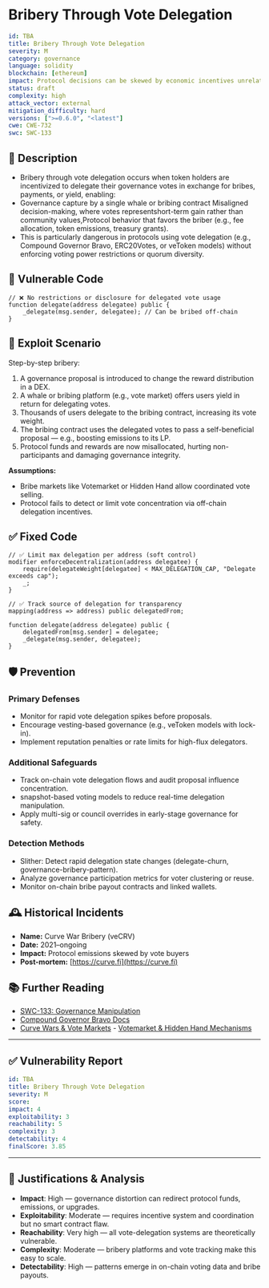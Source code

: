 # Bribery Through Vote Delegation

```YAML
id: TBA
title: Bribery Through Vote Delegation 
severity: M
category: governance
language: solidity
blockchain: [ethereum]
impact: Protocol decisions can be skewed by economic incentives unrelated to long-term interests
status: draft
complexity: high
attack_vector: external
mitigation_difficulty: hard
versions: [">=0.6.0", "<latest"]
cwe: CWE-732
swc: SWC-133

```

## 📝 Description

- Bribery through vote delegation occurs when token holders are incentivized to delegate their governance votes in exchange for bribes, payments, or yield, enabling:
- Governance capture by a single whale or bribing contract Misaligned decision-making, where votes representshort-term gain rather than community values,Protocol behavior that favors the briber (e.g., fee allocation, token emissions, treasury grants).
- This is particularly dangerous in protocols using vote delegation (e.g., Compound Governor Bravo, ERC20Votes, or veToken models) without enforcing voting power restrictions or quorum diversity.

## 🚨 Vulnerable Code

```solidity
// ❌ No restrictions or disclosure for delegated vote usage
function delegate(address delegatee) public {
    _delegate(msg.sender, delegatee); // Can be bribed off-chain
}

```

## 🧪 Exploit Scenario

Step-by-step bribery:

1. A governance proposal is introduced to change the reward distribution in a DEX.
2. A whale or bribing platform (e.g., vote market) offers users yield in return for delegating votes.
3. Thousands of users delegate to the bribing contract, increasing its vote weight.
4. The bribing contract uses the delegated votes to pass a self-beneficial proposal — e.g., boosting emissions to its LP.
5. Protocol funds and rewards are now misallocated, hurting non-participants and damaging governance integrity.

**Assumptions:**

- Bribe markets like Votemarket or Hidden Hand allow coordinated vote selling.
- Protocol fails to detect or limit vote concentration via off-chain delegation incentives.

## ✅ Fixed Code

```solidity
// ✅ Limit max delegation per address (soft control)
modifier enforceDecentralization(address delegatee) {
    require(delegateWeight[delegatee] < MAX_DELEGATION_CAP, "Delegate exceeds cap");
    _;
}

// ✅ Track source of delegation for transparency
mapping(address => address) public delegatedFrom;

function delegate(address delegatee) public {
    delegatedFrom[msg.sender] = delegatee;
    _delegate(msg.sender, delegatee);
}
```

## 🛡️ Prevention

### Primary Defenses

- Monitor for rapid vote delegation spikes before proposals.
- Encourage vesting-based governance (e.g., veToken models with lock-in).
- Implement reputation penalties or rate limits for high-flux delegators.

### Additional Safeguards

- Track on-chain vote delegation flows and audit proposal influence concentration.
- snapshot-based voting models to reduce real-time delegation manipulation.
- Apply multi-sig or council overrides in early-stage governance for safety.

### Detection Methods

- Slither: Detect rapid delegation state changes (delegate-churn, governance-bribery-pattern).
- Analyze governance participation metrics for voter clustering or reuse.
- Monitor on-chain bribe payout contracts and linked wallets.

## 🕰️ Historical Incidents

- **Name:** Curve War Bribery (veCRV) 
- **Date:** 2021–ongoing 
- **Impact:** Protocol emissions skewed by vote buyers
-  **Post-mortem:** [https://curve.fi](https://curve.fi) 
  


## 📚 Further Reading

- [SWC-133: Governance Manipulation](https://swcregistry.io/docs/SWC-133) 
- [Compound Governor Bravo Docs](https://docs.compound.finance/v2/governance/) 
- [Curve Wars & Vote Markets](https://www.coindesk.com/markets/2022/01/11/what-are-curve-wars/) - [Votemarket & Hidden Hand Mechanisms](https://hiddenhand.xyz/) 


---

## ✅ Vulnerability Report

```YAML
id: TBA
title: Bribery Through Vote Delegation 
severity: M
score:
impact: 4         
exploitability: 3 
reachability: 5   
complexity: 3     
detectability: 4  
finalScore: 3.85


```

---

## 📄 Justifications & Analysis

- **Impact**: High — governance distortion can redirect protocol funds, emissions, or upgrades.
- **Exploitability**: Moderate — requires incentive system and coordination but no smart contract flaw.
- **Reachability**: Very high — all vote-delegation systems are theoretically vulnerable.
- **Complexity**: Moderate — bribery platforms and vote tracking make this easy to scale.
- **Detectability**: High — patterns emerge in on-chain voting data and bribe payouts.